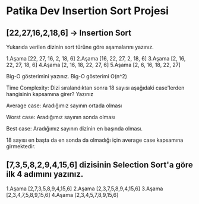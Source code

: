# Patika Dev Insertion Sort Projesi
## [22,27,16,2,18,6] -> Insertion Sort 

Yukarıda verilen dizinin sort türüne göre aşamalarını yazınız.

1.Aşama [22, 27, 16, 2, 18, 6]
2.Aşama [16, 22, 27, 2, 18, 6]
3.Aşama [2, 16, 22, 27, 18, 6]
4.Aşama [2, 16, 18, 22, 27, 6]
5.Aşama [2, 6, 16, 18, 22, 27]

Big-O gösterimini yazınız. Big-O gösterimi O(n^2)

Time Complexity: Dizi sıralandıktan sonra 18 sayısı aşağıdaki case'lerden hangisinin kapsamına girer? Yazınız

Average case: Aradığımız sayının ortada olması 

Worst case: Aradığımız sayının sonda olması 

Best case: Aradığımız sayının dizinin en başında olması.

18 sayısı en başta da en sonda da olmadığı için average case kapsamına girmektedir.

## [7,3,5,8,2,9,4,15,6] dizisinin Selection Sort'a göre ilk 4 adımını yazınız.

1.Aşama [2,7,3,5,8,9,4,15,6]
2.Aşama [2,3,7,5,8,9,4,15,6]
3.Aşama [2,3,4,7,5,8,9,15,6]
4.Aşama [2,3,4,5,7,8,9,15,6]